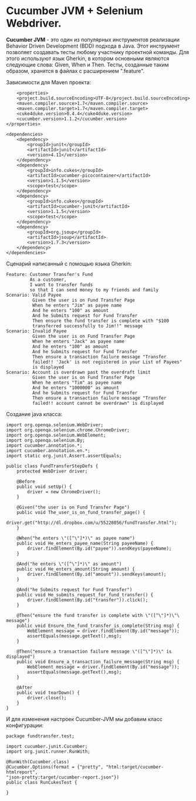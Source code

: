 # Cucumber JVM + Selenium Webdriver.

**Cucumber JVM** - это один из популярных инструментов реализации Behavior Driven Development (BDD) подхода в Java. Этот инструмент позволяет создавать тесты любому участнику проектной команды. Для этого используют язык Gherkin, в котором основными являются следующие слова: Given, When и Then. Тесты, созданные таким образом, хранятся в файлах с расширением ".feature".


Зависимости для Maven проекта:

        <properties>
        <project.build.sourceEncoding>UTF-8</project.build.sourceEncoding>
        <maven.compiler.source>1.7</maven.compiler.source>
        <maven.compiler.target>1.7</maven.compiler.target>
        <cuke4duke.version>0.4.4</cuke4duke.version>
        <cucumber.version>1.1.2</cucumber.version>
    </properties>

    <dependencies>
        <dependency>
            <groupId>junit</groupId>
            <artifactId>junit</artifactId>
            <version>4.11</version>
        </dependency>
        <dependency>
            <groupId>info.cukes</groupId>
            <artifactId>cucumber-picocontainer</artifactId>
            <version>1.1.5</version>
            <scope>test</scope>
        </dependency>
        <dependency>
            <groupId>info.cukes</groupId>
            <artifactId>cucumber-junit</artifactId>
            <version>1.1.5</version>
            <scope>test</scope>
        </dependency>
        <dependency>
            <groupId>org.jsoup</groupId>
            <artifactId>jsoup</artifactId>
            <version>1.7.3</version>
        </dependency>
    </dependencies>

    
    
Сценарий написанный с помощью языка Gherkin:

    Feature: Customer Transfer's Fund
             As a customer,
             I want to transfer funds
             so that I can send money to my friends and family
    Scenario: Valid Payee
              Given the user is on Fund Transfer Page
              When he enters "Jim" as payee name
              And he enters "100" as amount
              And he Submits request for Fund Transfer
              Then ensure the fund transfer is complete with "$100
              transferred successfully to Jim!!" message
    Scenario: Invalid Payee
              Given the user is on Fund Transfer Page
              When he enters "Jack" as payee name
              And he enters "100" as amount
              And he Submits request for Fund Transfer
              Then ensure a transaction failure message "Transfer
              failed!! 'Jack' is not registered in your List of Payees"
              is displayed
    Scenario: Account is overdrawn past the overdraft limit
              Given the user is on Fund Transfer Page
              When he enters "Tim" as payee name
              And he enters "1000000" as amount
              And he Submits request for Fund Transfer
              Then ensure a transaction failure message "Transfer
              failed!! account cannot be overdrawn" is displayed
              
Создание java класса:

    import org.openqa.selenium.WebDriver;
    import org.openqa.selenium.chrome.ChromeDriver;
    import org.openqa.selenium.WebElement;
    import org.openqa.selenium.By;
    import cucumber.annotation.*;
    import cucumber.annotation.en.*;
    import static org.junit.Assert.assertEquals;
    
    public class FundTransferStepDefs {
        protected WebDriver driver;
        
        @Before
        public void setUp() {
            driver = new ChromeDriver();
        }
        
        @Given("the user is on Fund Transfer Page")
        public void The_user_is_on_fund_transfer_page() {
            driver.get("http://dl.dropbox.com/u/55228056/fundTransfer.html");
        }
        
        @When("he enters \"([^\"]*)\" as payee name")
        public void He_enters_payee_name(String payeeName) {
            driver.findElement(By.id("payee")).sendKeys(payeeName);
        }
        
        @And("he enters \"([^\"]*)\" as amount")
        public void He_enters_amount(String amount) {
            driver.findElement(By.id("amount")).sendKeys(amount);
        }
        
        @And("he Submits request for Fund Transfer")
        public void He_submits_request_for_fund_transfer() {
            driver.findElement(By.id("transfer")).click();
        }
        
        @Then("ensure the fund transfer is complete with \"([^\"]*)\"\ message")
        public void Ensure_the_fund_transfer_is_complete(String msg) {
            WebElement message = driver.findElement(By.id("message"));
            assertEquals(message.getText(),msg);
        }
        
        @Then("ensure a transaction failure message \"([^\"]*)\" is displayed")
        public void Ensure_a_transaction_failure_message(String msg) {
            WebElement message = driver.findElement(By.id("message"));
            assertEquals(message.getText(),msg);
        }
        
        @After
        public void tearDown() {
            driver.close();
        }
    }
    
И для изменения настроек Cucumber-JVM мы добавим класс конфигурации:

    package fundtransfer.test;
    
    import cucumber.junit.Cucumber;
    import org.junit.runner.RunWith;
    
    @RunWith(Cucumber.class)
    @Cucumber.Options(format = {"pretty", "html:target/cucumber-htmlreport",
    "json-pretty:target/cucumber-report.json"})
    public class RunCukesTest {
        
    }

